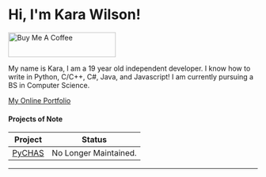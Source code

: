 # Hi, I'm Kara Wilson!
<a href="https://www.buymeacoffee.com/jushpush" target="_blank"><img src="https://cdn.buymeacoffee.com/buttons/default-blue.png" alt="Buy Me A Coffee" height="50" width="217"></a>

<p>My name is Kara, I am a 19 year old independent developer. I know how to write in Python, C/C++, C#, Java, and Javascript! I am currently pursuing a BS in Computer Science.</p>

[My Online Portfolio](https://jushpush.github.io/)

#### Projects of Note

|Project|Status|
|-------|------|
[PyCHAS](https://github.com/JushPush/PyCHAS)|No Longer Maintained.   

---
